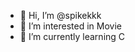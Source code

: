- 👋 Hi, I’m @spikekkk
- 👀 I’m interested in Movie
- 🌱 I’m currently learning C

<!---
spikekkk/spikekkk is a ✨ special ✨ repository because its `README.md` (this file) appears on your GitHub profile.
You can click the Preview link to take a look at your changes.
--->
